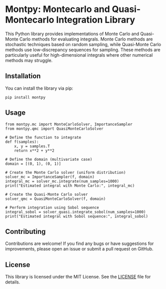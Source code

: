 # Montpy: Montecarlo and Quasi-Montecarlo Integration Library

This Python library provides implementations of Monte Carlo and Quasi-Monte Carlo methods for evaluating integrals. Monte Carlo methods are stochastic techniques based on random sampling, while Quasi-Monte Carlo methods use low-discrepancy sequences for sampling. These methods are particularly useful for high-dimensional integrals where other numerical methods may struggle.

## Installation
You can install the library via pip:
```{bash}
pip install montpy
```

## Usage
```{Python}
from montpy.mc import MonteCarloSolver, ImportanceSampler
from montpy.qmc import QuasiMonteCarloSolver

# Define the function to integrate
def f(samples):
    x, y = samples.T
    return x**2 + y**2
    
# Define the domain (multivariate case)
domain = [(0, 1), (0, 1)]

# Create the Monte Carlo solver (uniform distribution)
solver_mc = ImportanceSampler(f, domain)
integral_mc = solver_mc.integrate(num_samples=1000)
print("Estimated integral with Monte Carlo:", integral_mc)
    
# Create the Quasi-Monte Carlo solver
solver_qmc = QuasiMonteCarloSolver(f, domain)

# Perform integration using Sobol sequence
integral_sobol = solver_quasi.integrate_sobol(num_samples=1000)
print("Estimated integral with Sobol sequence:", integral_sobol)
```

## Contributing
Contributions are welcome! If you find any bugs or have suggestions for improvements, please open an issue or submit a pull request on GitHub.

## License
This library is licensed under the MIT License. See the [LICENSE](https://github.com/ScipioneParmigiano/montpy/blob/main/LICENSE) file for details.